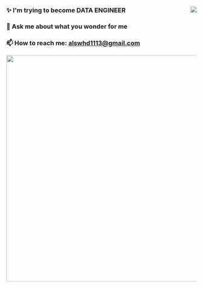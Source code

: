 
### <a href = "https://solved.ac/profile/alswhd1113"> <img align='right' src="http://mazassumnida.wtf/api/v2/generate_badge?boj=alswhd1113"></a>
### ✨ I'm trying to become DATA ENGINEER
### 💬 Ask me about what you wonder for me
### 📫 How to reach me: alswhd1113@gmail.com

<!--
**ma-an-jong/ma-an-jong** is a ✨ _special_ 🌱 repository because its `README.md` (this file) appears on your GitHub profile.

Here are some ideas to get you started:
### Hi there 👋
- 🔭 I’m currently working on ...
- 🌱 I’m currently learning ...
- 👯 I’m looking to collaborate on ...
- 🤔 I’m looking for help with ...
- 💬 Ask me about ...
- 📫 How to reach me: ...
- 😄 Pronouns: ...
- ⚡ Fun fact: ...



-->

<div align="center">
<a href = "https://www.credential.net/embed/3c4c8ecb-8ae2-4c49-a167-183ff623f9ea">
<img src="https://api.accredible.com/v1/frontend/credential_website_embed_image/certificate/45247633?style=flat-square&logo=HTML5&logoColor=white" style="width:600px"/>
</a>
</div>

<!--
<img src="https://api.accredible.com/v1/frontend/credential_website_embed_image/certificate/56235149" style = "background-color: white"/>
-->




